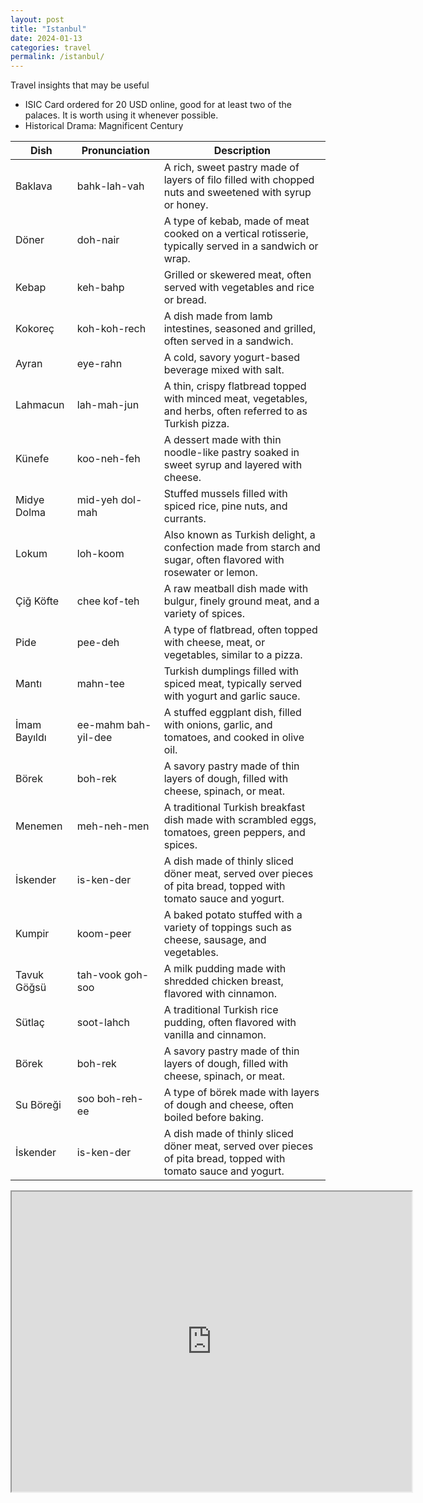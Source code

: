 ```yaml
---
layout: post
title: "Istanbul"
date: 2024-01-13
categories: travel
permalink: /istanbul/
---
```

Travel insights that may be useful
- ISIC Card ordered for 20 USD online, good for at least two of the palaces. It is worth using it whenever possible.
- Historical Drama: Magnificent Century

| Dish         | Pronunciation | Description                                                                 |
|--------------|---------------|-----------------------------------------------------------------------------|
| Baklava      | bahk-lah-vah  | A rich, sweet pastry made of layers of filo filled with chopped nuts and sweetened with syrup or honey. |
| Döner        | doh-nair      | A type of kebab, made of meat cooked on a vertical rotisserie, typically served in a sandwich or wrap. |
| Kebap        | keh-bahp      | Grilled or skewered meat, often served with vegetables and rice or bread. |
| Kokoreç      | koh-koh-rech  | A dish made from lamb intestines, seasoned and grilled, often served in a sandwich. |
| Ayran        | eye-rahn      | A cold, savory yogurt-based beverage mixed with salt. |
| Lahmacun     | lah-mah-jun   | A thin, crispy flatbread topped with minced meat, vegetables, and herbs, often referred to as Turkish pizza. |
| Künefe       | koo-neh-feh   | A dessert made with thin noodle-like pastry soaked in sweet syrup and layered with cheese. |
| Midye Dolma  | mid-yeh dol-mah | Stuffed mussels filled with spiced rice, pine nuts, and currants. |
| Lokum        | loh-koom      | Also known as Turkish delight, a confection made from starch and sugar, often flavored with rosewater or lemon. |
| Çiğ Köfte    | chee kof-teh  | A raw meatball dish made with bulgur, finely ground meat, and a variety of spices. |
| Pide         | pee-deh       | A type of flatbread, often topped with cheese, meat, or vegetables, similar to a pizza. |
| Mantı        | mahn-tee      | Turkish dumplings filled with spiced meat, typically served with yogurt and garlic sauce. |
| İmam Bayıldı | ee-mahm bah-yil-dee | A stuffed eggplant dish, filled with onions, garlic, and tomatoes, and cooked in olive oil. |
| Börek        | boh-rek       | A savory pastry made of thin layers of dough, filled with cheese, spinach, or meat. |
| Menemen      | meh-neh-men   | A traditional Turkish breakfast dish made with scrambled eggs, tomatoes, green peppers, and spices. |
| İskender     | is-ken-der    | A dish made of thinly sliced döner meat, served over pieces of pita bread, topped with tomato sauce and yogurt. |
| Kumpir       | koom-peer     | A baked potato stuffed with a variety of toppings such as cheese, sausage, and vegetables. |
| Tavuk Göğsü  | tah-vook goh-soo | A milk pudding made with shredded chicken breast, flavored with cinnamon. |
| Sütlaç       | soot-lahch    | A traditional Turkish rice pudding, often flavored with vanilla and cinnamon. |
| Börek        | boh-rek       | A savory pastry made of thin layers of dough, filled with cheese, spinach, or meat. |
| Su Böreği   | soo boh-reh-ee | A type of börek made with layers of dough and cheese, often boiled before baking. |
| İskender     | is-ken-der    | A dish made of thinly sliced döner meat, served over pieces of pita bread, topped with tomato sauce and yogurt. |


<iframe src="https://www.google.com/maps/d/embed?mid=1WQSXntKpjlg-VDX1jJKHWpCDNLQx3c0&ehbc=2E312F" width="640" height="480"></iframe>


